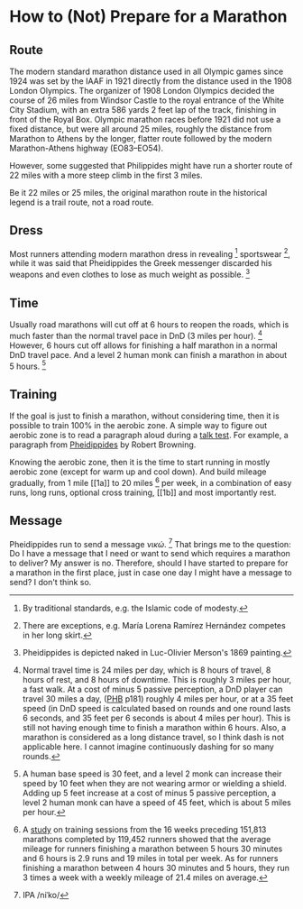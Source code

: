 # How to (Not) Prepare for a Marathon

## Route

The modern standard marathon distance used in all Olympic games since 1924
was set by the IAAF in 1921
directly from the distance used in the 1908 London Olympics.
The organizer of 1908 London Olympics decided the course of 26 miles
from Windsor Castle to the royal entrance of the White City Stadium,
with an extra 586 yards 2 feet lap of the track,
finishing in front of the Royal Box.
Olympic marathon races before 1921 did not use a fixed distance, but were all around 25 miles,
roughly the distance from Marathon to Athens by the longer, flatter route
followed by the modern Marathon-Athens highway (EO83–EO54).

However, some suggested that Philippides might have run a shorter route of 22 miles with a more steep climb in the first 3 miles.

Be it 22 miles or 25 miles, the original marathon route in the historical legend is a trail route, not a road route.

## Dress

Most runners attending modern marathon dress in revealing [^1] sportswear [^2], while it was said that Pheidippides the Greek messenger discarded his weapons and even clothes to lose as much weight as possible. [^3]

[^1]: By traditional standards, e.g. the Islamic code of modesty.
[^2]: There are exceptions, e.g. María Lorena Ramírez Hernández competes in her long skirt.
[^3]: Pheidippides is depicted naked in Luc-Olivier Merson's 1869 painting.

## Time

Usually road marathons will cut off at 6 hours to reopen the roads,
which is much faster than the normal travel pace in DnD (3 miles per hour). [^5]
However, 6 hours cut off allows for finishing a half marathon in a normal DnD travel pace.
And a level 2 human monk can finish a marathon in about 5 hours. [^6]

[^5]: Normal travel time is 24 miles per day, which is 8 hours of travel, 8 hours of rest, and 8 hours of downtime. This is roughly 3 miles per hour, a fast walk. At a cost of minus 5 passive perception, a DnD player can travel 30 miles a day, ([PHB][] p181) roughly 4 miles per hour, or at a 35 feet speed (in DnD speed is calculated based on rounds and one round lasts 6 seconds, and 35 feet per 6 seconds is about 4 miles per hour). This is still not having enough time to finish a marathon within 6 hours. Also, a marathon is considered as a long distance travel, so I think dash is not applicable here. I cannot imagine continuously dashing for so many rounds.

[PHB]: https://www.reddit.com/r/DnD/comments/6jzg24/comment/djicwxy/

[^6]: A human base speed is 30 feet, and a level 2 monk can increase their speed by 10 feet when they are not wearing armor or wielding a shield. Adding up 5 feet increase at a cost of minus 5 passive perception, a level 2 human monk can have a speed of 45 feet, which is about 5 miles per hour.

## Training

If the goal is just to finish a marathon, without considering time,
then it is possible to train 100% in the aerobic zone.
A simple way to figure out aerobic zone is to read a paragraph aloud during a [talk test][].
For example, a paragraph from [Pheidippides][] by Robert Browning.

[talk test]: https://highnorthrunning.co.uk/articles/talk-test-for-runners "Talk Test for Runners"
[Pheidippides]: https://en.wikisource.org/wiki/Pheidippides

Knowing the aerobic zone, then it is the time to start running in mostly aerobic zone (except for warm up and cool down).
And build mileage gradually, from 1 mile [[1a]] to 20 miles [^7] per week, in a combination of easy runs, long runs, optional cross training, [[1b]] and most importantly rest.

[^7]: A [study][uh] on training sessions from the 16 weeks preceding 151,813 marathons completed by 119,452 runners showed that the average mileage for runners finishing a marathon between 5 hours 30 minutes and 6 hours is 2.9 runs and 19 miles in total per week. As for runners finishing a marathon between 4 hours 30 minutes and 5 hours, they run 3 times a week with a weekly mileage of 21.4 miles on average.

[uh]: https://www.researchgate.net/publication/386323276_The_Training_Intensity_Distribution_of_Marathon_Runners_Across_Performance_Levels "The Training Intensity Distribution of Marathon Runners Across Performance Levels"

## Message

Pheidippides run to send a message *νικώ*. [^4]
That brings me to the question:
Do I have a message that I need or want to send which requires a marathon to deliver?
My answer is no.
Therefore, should I have started to prepare for a marathon in the first place,
just in case one day I might have a message to send?
I don't think so.

[^4]: IPA /niˈko/
